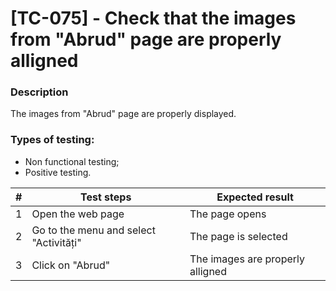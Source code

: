 # **[TC-075] - Check that the images from "Abrud" page are properly alligned**

### **Description**

The images from "Abrud" page are properly displayed.

### **Types of testing:**

- Non functional testing;
- Positive testing.

| #   | **Test steps**                         | **Expected result**              |
| --- | -------------------------------------- | -------------------------------- |
| 1   | Open the web page                      | The page opens                   |
| 2   | Go to the menu and select "Activități" | The page is selected             |
| 3   | Click on "Abrud"                       | The images are properly alligned |
